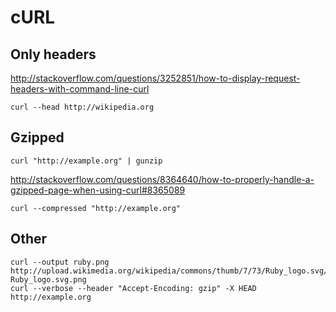 <!-- -*- coding: utf-8; -*- -->

cURL
====

Only headers
------------

<http://stackoverflow.com/questions/3252851/how-to-display-request-headers-with-command-line-curl>

    curl --head http://wikipedia.org

Gzipped
-------

    curl "http://example.org" | gunzip

<http://stackoverflow.com/questions/8364640/how-to-properly-handle-a-gzipped-page-when-using-curl#8365089>

    curl --compressed "http://example.org"

Other
-----

    curl --output ruby.png http://upload.wikimedia.org/wikipedia/commons/thumb/7/73/Ruby_logo.svg/100px-Ruby_logo.svg.png
    curl --verbose --header "Accept-Encoding: gzip" -X HEAD http://example.org
